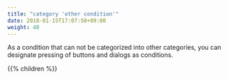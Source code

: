 ```yaml
---
title: "category 'other condition'"
date: 2018-01-15T17:07:50+09:00
weight: 40
---
```


As a condition that can not be categorized into other categories, you can designate pressing of buttons and dialogs as conditions.

{{% children  %}}
